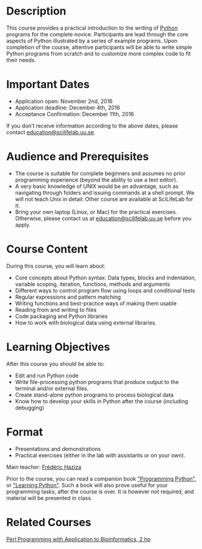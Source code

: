 # Description

This course provides a practical introduction to the writing
of [Python](https://www.python.org/) programs for the complete
novice. Participants are lead through the core aspects of Python
illustrated by a series of example programs. Upon completion of the
course, attentive participants will be able to write simple Python
programs from scratch and to customize more complex code to fit their
needs.

# Important Dates

* Application open: November 2nd, 2016
* Application deadline: December 4th, 2016
* Acceptance Confirmation: December 11th, 2016

If you don’t receive information according to the above dates, please contact education@scilifelab.uu.se.

# Audience and Prerequisites

* The course is suitable for complete beginners and assumes no prior
  programming experience (beyond the ability to use a text editor).
* A very basic knowledge of UNIX would be an advantage, such as
  navigating through folders and issuing commands at a shell
  prompt. We will not teach Unix in detail: Other course are available
  at SciLifeLab for it.
* Bring your own laptop (Linux, or Mac) for the practical
  exercises. Otherwise, please contact us at
  education@scilifelab.uu.se before you apply.

# Course Content

During this course, you will learn about:

* Core concepts about Python syntax: Data types, blocks and indentation, variable scoping, iteration, functions, methods and arguments
* Different ways to control program flow using loops and conditional tests
* Regular expressions and pattern matching
* Writing functions and best-practice ways of making them usable
* Reading from and writing to files
* Code packaging and Python libraries
* How to work with biological data using external libraries.

# Learning Objectives

After this course you should be able to:

* Edit and run Python code
* Write file-processing python programs that produce output to the terminal and/or external files.
* Create stand-alone python programs to process biological data
* Know how to develop your skills in Python after the course (including debugging)

# Format

* Presentations and demonstrations
* Practical exercises (either in the lab with assistants or on your own).

Main teacher: [Frédéric Haziza](http://nbis.se/staff/frederic-haziza/)

Prior to the course, you can read a companion
book
["Programming Python"](http://shop.oreilly.com/product/9780596158118.do),
or
["Learning Python"](http://shop.oreilly.com/product/0636920028154.do). Such
a book will also prove useful for your programming tasks, after the
course is over. It is however not required, and material will be
presented in class.

# Related Courses

[Perl Programming with Application to Bioinformatics, 2 hp](https://www.scilifelab.se/events/perlht16/)
